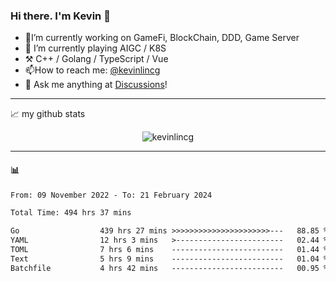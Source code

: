 ### Hi there. I'm Kevin 👋

- 🔭I’m currently working on GameFi, BlockChain, DDD, Game Server
- 🌱 I’m currently playing AIGC / K8S
-   :hammer_and_pick: C++ / Golang / TypeScript / Vue
- 📫How to reach me: [@kevinlincg](https://twitter.com/kevinlincg) 
-   :thought_balloon: Ask me anything at [Discussions](https://github.com/kevinlincg/kevinlincg/discussions/new)!

---

📈 my github stats

<p align="center"> <img src="https://github-readme-stats-ouuan.vercel.app/api?username=kevinlincg&theme=dark&show_icons=true&count_private=true" alt="kevinlincg" />

---

#### :bar_chart: 

<!--START_SECTION:waka-->

```txt
From: 09 November 2022 - To: 21 February 2024

Total Time: 494 hrs 37 mins

Go                  439 hrs 27 mins >>>>>>>>>>>>>>>>>>>>>>---   88.85 %
YAML                12 hrs 3 mins   >------------------------   02.44 %
TOML                7 hrs 6 mins    -------------------------   01.44 %
Text                5 hrs 9 mins    -------------------------   01.04 %
Batchfile           4 hrs 42 mins   -------------------------   00.95 %
```

<!--END_SECTION:waka-->
